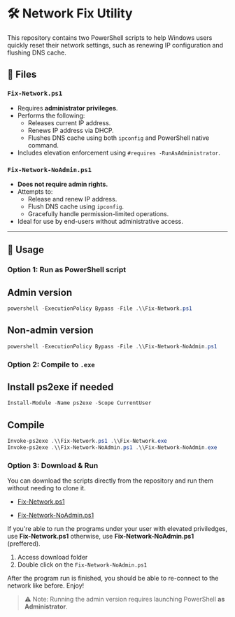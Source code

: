 # 🛠 Network Fix Utility

This repository contains two PowerShell scripts to help Windows users quickly reset their network settings, such as renewing IP configuration and flushing DNS cache.

## 📁 Files

### `Fix-Network.ps1`
- Requires **administrator privileges**.
- Performs the following:
  - Releases current IP address.
  - Renews IP address via DHCP.
  - Flushes DNS cache using both `ipconfig` and PowerShell native command.
- Includes elevation enforcement using `#requires -RunAsAdministrator`.

### `Fix-Network-NoAdmin.ps1`
- **Does not require admin rights.**
- Attempts to:
  - Release and renew IP address.
  - Flush DNS cache using `ipconfig`.
  - Gracefully handle permission-limited operations.
- Ideal for use by end-users without administrative access.

---

## 🚀 Usage

### Option 1: Run as PowerShell script

## Admin version
```powershell
powershell -ExecutionPolicy Bypass -File .\\Fix-Network.ps1
```

## Non-admin version
```powershell
powershell -ExecutionPolicy Bypass -File .\\Fix-Network-NoAdmin.ps1
```

### Option 2: Compile to `.exe`

## Install ps2exe if needed
```powershell
Install-Module -Name ps2exe -Scope CurrentUser
```

## Compile
```powershell
Invoke-ps2exe .\\Fix-Network.ps1 .\\Fix-Network.exe
Invoke-ps2exe .\\Fix-Network-NoAdmin.ps1 .\\Fix-Network-NoAdmin.exe
```

### Option 3: Download & Run

You can download the scripts directly from the repository and run them without needing to clone it.
- [Fix-Network.ps1](https://raw.githubusercontent.com/be-lenka/fix-network/master/Fix-Network.ps1)

- [Fix-Network-NoAdmin.ps1](https://raw.githubusercontent.com/be-lenka/fix-network/master/Fix-Network-NoAdmin.ps1) 

If you're able to run the programs under your user with elevated priviledges, use **Fix-Network.ps1** otherwise, use **Fix-Network-NoAdmin.ps1** (preffered).

1. Access download folder
2. Double click on the `Fix-Network-NoAdmin.ps1` 

After the program run is finished, you should be able to re-connect to the network like before. Enjoy!


> ⚠️ Note: Running the admin version requires launching PowerShell **as Administrator**.